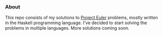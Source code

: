 ### About

This repo consists of my solutions to [Project Euler](https://projecteuler.net/) problems, mostly written in the Haskell programming language. I've decided to start solving the problems in multiple languages.  More solutions coming soon.
